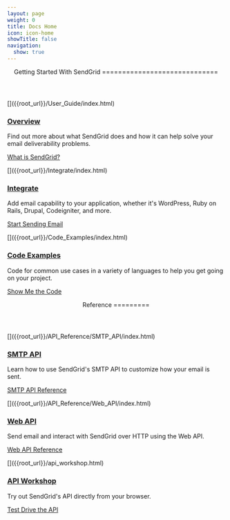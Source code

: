 ```yaml
---
layout: page
weight: 0
title: Docs Home
icon: icon-home
showTitle: false
navigation:
  show: true
---
```


<header markdown="1" class="page-header">
Getting Started With SendGrid
=============================

</header>
<div markdown="1" class="row-fluid">
<div markdown="1" class="span4 well callout">
[<span class="icon-4 pull-right" alt="Overview Icon"></span>]({{root_url}}/User_Guide/index.html)

### [Overview]({{root_url}}/User_Guide/index.html)

Find out more about what SendGrid does and how it can help solve your email deliverability problems.

[What is SendGrid?]({{root_url}}/User_Guide/index.html)

</div>
<div markdown="1" class="span4 well callout">
[<span class="icon-1 pull-right"></span>]({{root_url}}/Integrate/index.html)

### [Integrate]({{root_url}}/Integrate/index.html)

Add email capability to your application, whether it's WordPress, Ruby on Rails, Drupal, Codeigniter, and more.

[Start Sending Email]({{root_url}}/Integrate/index.html)

</div>
<div markdown="1" class="span4 well callout">
[</span>]({{root_url}}/Code_Examples/index.html)

### [Code Examples]({{root_url}}/Code_Examples/index.html)

Code for common use cases in a variety of languages to help you get going on your project.

[Show Me the Code]({{root_url}}/Code_Examples/index.html)

</div>
</div>
<header markdown="1" class="page-header">
Reference
=========

</header>
<div markdown="1" class="row-fluid">
<div markdown="1" class="span4 well callout">
[<span class="icon-2 pull-right"></span>]({{root_url}}/API_Reference/SMTP_API/index.html)

### [SMTP API]({{root_url}}/API_Reference/SMTP_API/index.html)

Learn how to use SendGrid's SMTP API to customize how your email is sent.

[SMTP API Reference]({{root_url}}/API_Reference/SMTP_API/index.html)

</div>
<div markdown="1" class="span4 well callout">
[<span class="icon-6 pull-right"></span>]({{root_url}}/API_Reference/Web_API/index.html)

### [Web API]({{root_url}}/API_Reference/Web_API/index.html)

Send email and interact with SendGrid over HTTP using the Web API.

[Web API Reference]({{root_url}}/API_Reference/Web_API/index.html)

</div>
<div markdown="1" class="span4 well callout">
[<span class="icon-14 pull-right"></span>]({{root_url}}/api_workshop.html)

### [API Workshop]({{root_url}}/api_workshop.html)

Try out SendGrid's API directly from your browser.

[Test Drive the API]({{root_url}}/api_workshop.html)

</div>
</div>

